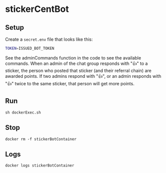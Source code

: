 # stickerCentBot

## Setup
Create a `secret.env` file that looks like this:
```bash
TOKEN=ISSUED_BOT_TOKEN
```

See the adminCommands function in the code to see the available commands. When an admin of the chat group responds with "👍" to a sticker, the person who posted that sticker (and their referral chain) are awarded points. If two admins respond with "👍", or an admin responds with "👍" twice to the same sticker, that person will get more points.

## Run
```
sh dockerExec.sh
```

## Stop
```
docker rm -f stickerBotContainer
```

## Logs
```
docker logs stickerBotContainer
```
